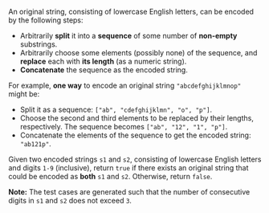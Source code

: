 An original string, consisting of lowercase English letters, can be encoded by the following steps:

- Arbitrarily **split** it into a **sequence** of some number of **non-empty** substrings.
- Arbitrarily choose some elements (possibly none) of the sequence, and **replace** each with **its length** (as a numeric string).
- **Concatenate** the sequence as the encoded string.

For example, **one way** to encode an original string `"abcdefghijklmnop"` might be:

- Split it as a sequence: `["ab", "cdefghijklmn", "o", "p"]`.
- Choose the second and third elements to be replaced by their lengths, respectively. The sequence becomes `["ab", "12", "1", "p"]`.
- Concatenate the elements of the sequence to get the encoded string: `"ab121p"`.

Given two encoded strings `s1` and `s2`, consisting of lowercase English letters and digits `1-9` (inclusive), return `true` if there exists an original string that could be encoded as **both** `s1` and `s2`. Otherwise, return `false`.

**Note:** The test cases are generated such that the number of consecutive digits in `s1` and `s2` does not exceed `3`.